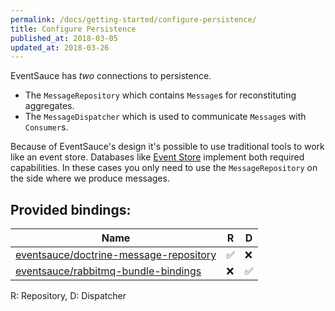 ```yaml
---
permalink: /docs/getting-started/configure-persistence/
title: Configure Persistence
published_at: 2018-03-05
updated_at: 2018-03-26
---
```


EventSauce has _two_ connections to persistence.

* The `MessageRepository` which contains `Message`s for reconstituting aggregates.
* The `MessageDispatcher` which is used to communicate `Message`s with `Consumer`s. 

Because of EventSauce's design it's possible to use traditional tools
to work like an event store. Databases like [Event Store](https://eventstore.org/)
implement both required capabilities. In these cases you only need to use
the `MessageRepository` on the side where we produce messages.

## Provided bindings:

Name | R | D
--- | --- | ---
[eventsauce/doctrine-message-repository](https://packagist.org/packages/eventsauce/doctrine-message-repository) | ✅ | ❌
[eventsauce/rabbitmq-bundle-bindings](https://packagist.org/packages/eventsauce/rabbitmq-bundle-bindings) | ❌ | ✅

R: Repository, D: Dispatcher
